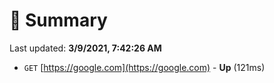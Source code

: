 # 📖 Summary
Last updated: **3/9/2021, 7:42:26 AM**

- `GET` [https://google.com](https://google.com) - **Up** (121ms)
